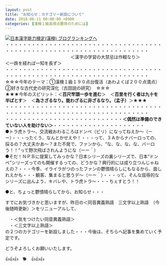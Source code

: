 ```yaml
---
layout: post
title: "お知らせ：カテゴリー新設について"
date: 2018-06-11 00:00:00 +0900
categories: [漢検１級高得点獲得のためには]
---
```


[![](/syuusyuu9701/assets/images/お知らせ：カテゴリー新設について-br_c_3028_1.gif)](http://blog.with2.net/link.php?1659096:3028 "日本漢字能力検定(漢検) ブログランキングへ")[日本漢字能力検定(漢検) ブログランキングへ](http://blog.with2.net/link.php?1659096:3028)  
・・・・・・・・・・・・・・・・・・・・・・・・・・・・・・・・・・・・・・・・・・・・・・・・・・・・・・・・・・・・・・・・・・・・・  
　　　　　　　　　　　　　　　＜漢字の学習の大禁忌は作輟なり＞　　　　　＜一跌を経れば一知を長ず＞　　　　　  
・・・・・・・・・・・・・・・・・・・・・・・・・・・・・・・・・・・・・・・・・・・・・・・・・・・・・・・・・・・・・・・・・・・・・  
☆☆☆今年のテーマ：①漢検１級１９０点台復活（あわよくば２００点満点）　②好きな古代史の研究深化（古田説の研究）　☆☆☆  
★★★今年のスピリット：＜**百尺竿頭一歩を進む**＞　＜**百里を行く者は九十を半ばとす**＞　＜**為さざるなり。能わざるに非ざるなり。（孟子）**＞★★★  
・・・・・・・・・・・・・・・・・・・・・・・・・・・・・・・・・・・・・・・・・・・・・・・・・・・・・・・・・・・・・・・・・・・・・  
・・・・・・・・・・・・・・・・・・・・・・・・・・・**＜偶然は準備のできていない人を助けない＞**・・・・・・・・・・・・・・・・・・・・・  
●トラ虎トラ～、交流戦おわるころはドンペ（ビリ）になってねえか～（ーー）・・・ったくう、なんとかせえや！・・・って、３Ａからナバーロっての、採るの？大丈夫かあ～？また不発で、ファンから、“な、な、な、な、バーロう！！”って野次飛ばされんようにな（ーー＾）  
●そだ！ＮＰＢに提案してみっかな？日本シリーズの裏シリーズで、日本“ドンペ”シリーズってのも開催するっての、どうかな？興行的には成り立つんじゃねえの？・・・今季、イライラがつのったファンの鬱憤晴らしにもなるから、面しれえかも・・・観客、集まると思うデ～（ーー＾）・・・って、そんな屈辱的なシリーズに出んよう、キバレや、トラ虎トラ～・・・ちぇすとう！！  
  
●と、ちょっと鬱憤晴らしてから、お知らせ・・・  
  
すでにお気づきかと思いますが、昨日の＜同音異義熟語　三文字以上熟語　（今後随時更新）＞をリニューアルして、  
  
　・＜気をつけたい同音異義熟語＞  
　・＜三文字以上熟語＞  
の２つのカテゴリーを新設しました・・・今後は、そちらへ記事を集めていく予定です。  
  
どうぞよろしくお願いいたします。  
  
👍👍👍　🐕　👍👍👍